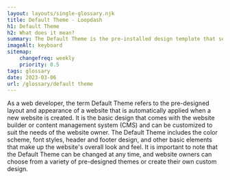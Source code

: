 ```yaml
--- 
layout: layouts/single-glossary.njk
title: Default Theme - Loopdash
h1: Default Theme
h2: What does it mean?
summary: The Default Theme is the pre-installed design template that serves as the baseline for the appearance and functionality of a WordPress website.
imageAlt: keyboard
sitemap:
	changefreq: weekly
	priority: 0.5
tags: glossary
date: 2023-03-06
url: /glossary/default theme
---
```


As a web developer, the term Default Theme refers to the pre-designed layout and appearance of a website that is automatically applied when a new website is created. It is the basic design that comes with the website builder or content management system (CMS) and can be customized to suit the needs of the website owner. The Default Theme includes the color scheme, font styles, header and footer design, and other basic elements that make up the website's overall look and feel. It is important to note that the Default Theme can be changed at any time, and website owners can choose from a variety of pre-designed themes or create their own custom design.